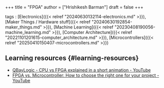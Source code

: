 +++
title = "FPGA"
author = ["Hrishikesh Barman"]
draft = false
+++

tags
: [Electronics]({{< relref "20240630132114-electronics.md" >}}), [Maker Things / Hardware stuff]({{< relref "20240630192854-maker_things.md" >}}), [Machine Learning]({{< relref "20230408190056-machine_learning.md" >}}), [Computer Architecture]({{< relref "20221101201615-computer_architecture.md" >}}), [Microcontrollers]({{< relref "20250410150407-microcontrollers.md" >}})


## Learning resources {#learning-resources}

-   [QBayLogic - CPU vs FPGA explained in a short animation - YouTube](https://www.youtube.com/watch?v=BML1YHZpx2o)
-   [FPGA vs. Microcontroller: How to choose the right one for your project - YouTube](https://www.youtube.com/watch?v=jblpHUCPQYs)
